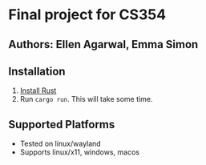 # Final project for CS354
## Authors: Ellen Agarwal, Emma Simon
## Installation
1. [Install Rust](https://doc.rust-lang.org/book/ch01-01-installation.html)
2. Run ``cargo run``. This will take some time. 
## Supported Platforms
- Tested on linux/wayland
- Supports linux/x11, windows, macos
